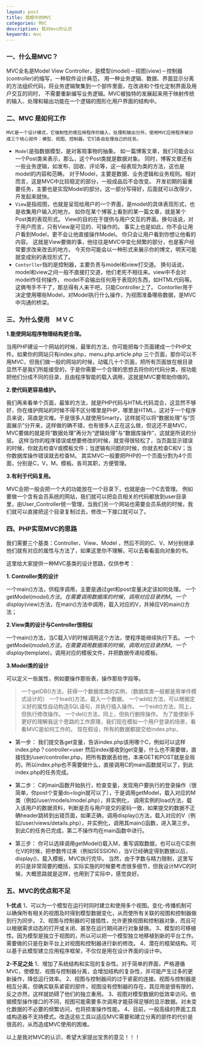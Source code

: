 ```yaml
---
layout: post
title: 我眼中的MVC
categories: MVC
description: 我对mvc的认识
keywords: mvc
---
```

 ### 一、什么是MVC？

   MVC全名是Model View Controller，是模型(model)－视图(view)－控制器(controller)的缩写，一种软件设计典范，
   用一种业务逻辑、数据、界面显示分离的方法组织代码，将业务逻辑聚集到一个部件里面，在改进和个性化定制界面及用户交互的同时，
   不需要重新编写业务逻辑。MVC被独特的发展起来用于映射传统的输入、处理和输出功能在一个逻辑的图形化用户界面的结构中。


 ### 二、MVC 是如何工作

    MVC是一个设计模式，它强制性的使应用程序的输入、处理和输出分开。使用MVC应用程序被分成三个核心部件：模型、视图、控制器。它们各自处理自己的任务。        

- `Model`是指数据模型，是对客观事物的抽象。 如一篇博客文章，我们可能会以一个Post类来表示，那么，这个Post类就是数据对象。 同时，博客文章还有一些业务逻辑，如发布、回收、评论等，这一般表现为类的方法，这也是model的内容和范畴。 对于Model，主要是数据、业务逻辑和业务规则。相对而言，这是MVC中比较稳定的部分，一般成品后不会改变。 开发初期的最重要任务，主要也是实现Model的部分。这一部分写得好，后面就可以改得少，开发起来就快。
- `View`是指视图，也就是呈现给用户的一个界面，是model的具体表现形式，也是收集用户输入的地方。 如你在某个博客上看到的某一篇文章，就是某个Post类的表现形式。 View的目的在于提供与用户交互的界面。换句话说，对于用户而言，只有View是可见的、可操作的。 事实上也是如此，你不会让用户看到Model，更不会让他直接操作Model。 你只会让用户看到你想让他看的内容。 这就是View要做的事，他往往是MVC中变化频繁的部分，也是客户经常要求改来改去的地方。 今天你可能会以一种形式来展示你的博文，明天可能就变成别的表现形式了。
- `Contorller`指的是控制器，主要负责与model和view打交道。 换句话说，model和view之间一般不直接打交道，他们老死不相往来。view中不会对model作任何操作， model不会输出任何用于表现的东西，如HTML代码等。这俩甩手不干了，那总得有人来干吧，只能Controller上了。 Contorller用于决定使用哪些Model，对Model执行什么操作，为视图准备哪些数据，是MVC中沟通的桥梁。

### 三、为什么使用　ＭＶＣ

**1.能使网站程序物理结构更合理。**

当用PHP建设一个网站的时候，最笨的方法，你可能把每个页面建成一个PHP文件。如果你的网站只有index.php，menu.php.article.php 三个页面，那你可以不用MVC，但我们做一般的网站的时候，动辄几十个页面，把所有页面放在根目录显然不是我们所能接受的，于是你需要一个合理的思想去将你的代码分类，按功能把他们分成不同的目录，且由程序智能的载入调用，这就是MVC要帮助你做的。

**2.使代码更容易维护。**

我们再来看单个页面，最笨的方法，就是PHP代码与HTML代码混合，这显然不够好，你在维护网站的时候不得不区分哪里是PHP，哪里是HTML，这对于一个程序员来说，简直是灾难。于是很多人就使用Smarty，这样就可以将“数据处理”与“页面展示”分开来，这样做的确不错，也有很多人正在这么做，但这还不是MVC，MVC要做的就是将“数据处理”再分为“逻辑处理”与“数据库操作”，这就是所说的分层。
这样当你的程序错误或想要修改的时候，就变得很轻松了，当页面显示错误的时候，你就去检查V或模板文件；当逻辑有问题的时候，你就去检查C和V；当你数据库操作错误就去检查M。
其实MVC一般要把PHP的一个页面分割为4个页面，分别是C，V，M，模板。各司其职，方便管理。

**3.有利于代码复用。**

MVC会把一般会把一个大的功能放在一个目录下，也就是由一个C去管理。
例如要做一个含有会员系统的网站，我们就可以把会员相关的代码都放到user目录里，由User_Controller统一管理，当我们另一个网站也需要会员系统的时候，我们就可以直接把这个目录复制过去，修改一下接口就可以了。

### 四、PHP实现MVC的思路

我们需要三个基类：Controller、View、Model ，然后不同的C、V、M分别继承他们就有对应的属性与方法了，如果这里你不理解，可以去看看面向对象的书。

这里给大家提供一种MVC基类的设计思路，仅供参考：

**1. Controller类的设计**

一个main()方法，供程序调用，主要是通过get和post变量决定该如何处理。
一个getModel($model)方法，在需要调用数据库的时候，调用对应目录的M。
一个display($view)方法，在main()方法中调用，载入对应的V，并掉应V的main()方法；

**2.View类的设计与Controller很相似**

一个main()方法，当C载入V的时候调用这个方法，使程序能继续执行下去。
一个getModel($model)方法，在需要调用数据库的时候，调用对应目录的M。
一个display($template)，调用对应的模板文件，并把数据传递给模板。

**3.Model类的设计**

可以定义一些属性，例如要操作那些表，操作那些字段等。
> 一个getDB()方法，获得一个数据库类的实例，（数据库类一般都是用单件模式设计的）
> 一个load()方法，载入一个数据。
> 一个add()方法，可以根据定义好的属性自动构造SQL语句，并执行插入操作。
> 一个eidt()方法，同上，但执行修改操作。
> 一个del()方法，同上，但执行删除操作。
为了能使新手更好的理解我这个思路的工作原理，我们现在模拟一个用户登录的场景，看看MVC是如何工作的。
现在假设，所有的数据都提交给index.php，

- 第一步：
	我们提交各get变量，告诉index.php该用哪个C，例如可以这样index.php？controller=user
	然后index接收到get变量，什么也不需要做，直接找到/user/controller.php，把所有数据丢给他，本来GET和POST就是全局的，所以index.php也不需要做什么，直接调用C的main函数就可以了，到此index.php的任务完成。

- 第二步：
	C的main函数开始执行，检查变量，发现用户要执行的登录操作（很简单，你post个变量do=login就可以了），于是调用getModel，载入对应的M类（例如/user/models/model.php），并实例化， 调用实例的load方法，载入该用户的数据资料，判断是否与用户提交的密码一致，如果提交的数据不正确header跳转到出错页面，如果正确，调用display()方法，载入对应的V（例如/user/views/details.php），并实例化，调用其main()函数，进入第三步。到此C的任务已完成，第二不操作均在main函数中进行。

- 第三步：
	你可以选择调用getModel()载入M，重写调取数据，也可以在C实例化V的时候，把参数传过来（例如SESSION），当V已经确定得到数据以后，display()，载入模板，MVC执行完毕。
	当然，由于字数与精力限制，这里写的只是非常简要的概括，实际实施的时候要考虑很多细节，但我设计MVC的时候，大概思路就是这样，也用到了实际中，感觉良好。


### 五、MVC的优点和不足

**1-优点** 
1、可以为一个模型在运行时同时建立和使用多个视图。变化-传播机制可以确保所有相关的视图及时得到模型数据变化，从而使所有关联的视图和控制器做到行为同步。 
2、视图与控制器的可接插性，允许更换视图和控制器对象，而且可以根据需求动态的打开或关闭、甚至在运行期间进行对象替换。 
3、模型的可移植性。因为模型是独立于视图的，所以可以把一个模型独立地移植到新的平台工作。需要做的只是在新平台上对视图和控制器进行新的修改。 
4、潜在的框架结构。可以基于此模型建立应用程序框架，不仅仅是用在设计界面的设计中。 

**2-不足之处** 
1、增加了系统结构和实现的复杂性。对于简单的界面，严格遵循MVC，使模型、视图与控制器分离，会增加结构的复杂性，并可能产生过多的更新操作，降低运行效率。 
2、视图与控制器间的过于紧密的连接。视图与控制器是相互分离，但确实联系紧密的部件，视图没有控制器的存在，其应用是很有限的，反之亦然，这样就妨碍了他们的独立重用。 
3、视图对模型数据的低效率访问。依据模型操作接口的不同，视图可能需要多次调用才能获得足够的显示数据。对未变化数据的不必要的频繁访问，也将损害操作性能。 
4、目前，一般高级的界面工具或构造器不支持模式。改造这些工具以适应MVC需要和建立分离的部件的代价是很高的，从而造成MVC使用的困难。

   以上是我对MVC的认识，希望大家提出宝贵的意见！！！
